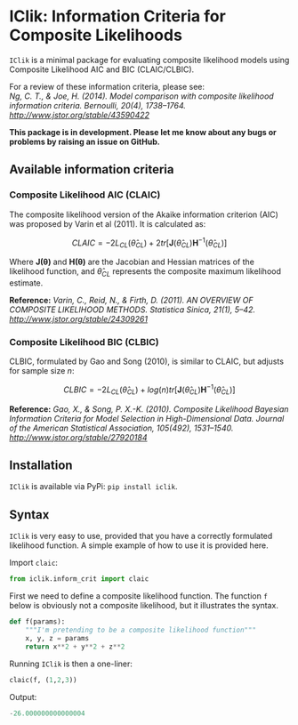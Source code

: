 # IClik: Information Criteria for Composite Likelihoods
``IClik`` is a minimal package for evaluating composite likelihood models using Composite Likelihood AIC and BIC (CLAIC/CLBIC).

For a review of these information criteria, please see: </br>
*Ng, C. T., & Joe, H. (2014). Model comparison with composite likelihood information criteria. Bernoulli, 20(4), 1738–1764. http://www.jstor.org/stable/43590422*

**This package is in development. Please let me know about any bugs or problems by raising an issue on GitHub.**


## Available information criteria

### Composite Likelihood AIC (CLAIC)
The composite likelihood version of the Akaike information criterion (AIC) was proposed by Varin et al (2011). It is calculated as:

$$ CLAIC = -2L_{CL}(\hat\theta_{CL}) + 2tr[\mathbf{J}(\hat\theta_{CL})\mathbf{H}^{-1}(\hat\theta_{CL})] $$

Where $\mathbf{J(\theta)}$ and $\mathbf{H(\theta)}$ are the Jacobian and Hessian matrices of the likelihood function, and $\hat\theta_{CL}$ represents the composite maximum likelihood estimate.

**Reference:**
*Varin, C., Reid, N., & Firth, D. (2011). AN OVERVIEW OF COMPOSITE LIKELIHOOD METHODS. Statistica Sinica, 21(1), 5–42. http://www.jstor.org/stable/24309261*

### Composite Likelihood BIC (CLBIC)
CLBIC, formulated by Gao and Song (2010), is similar to CLAIC, but adjusts for sample size *n*:

$$ CLBIC = -2L_{CL}(\hat\theta_{CL}) + log(n) tr[\mathbf{J}(\hat\theta_{CL})\mathbf{H}^{-1}(\hat\theta_{CL})] $$

**Reference:** *Gao, X., & Song, P. X.-K. (2010). Composite Likelihood Bayesian Information Criteria for Model Selection in High-Dimensional Data. Journal of the American Statistical Association, 105(492), 1531–1540. http://www.jstor.org/stable/27920184*

## Installation

``IClik`` is available via PyPi: ``pip install iclik``.

## Syntax
``IClik`` is very easy to use, provided that you have a correctly formulated likelihood function. A simple example of how to use it is provided here. 

Import ``claic``:
```python
from iclik.inform_crit import claic
```

First we need to define a composite likelihood function. The function ``f`` below is obviously not a composite likelihood, but it illustrates the syntax. 
```python
def f(params):
    """I'm pretending to be a composite likelihood function"""
    x, y, z = params
    return x**2 + y**2 + z**2
```

Running ``IClik`` is then a one-liner:
```python
claic(f, (1,2,3))
```
Output:
```python
-26.000000000000004
```
